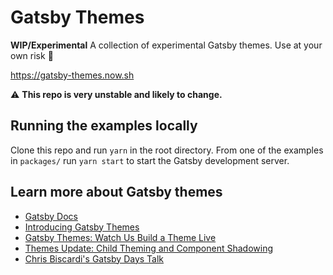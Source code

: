 
# Gatsby Themes

**WIP/Experimental**
A collection of experimental Gatsby themes. Use at your own risk :ghost:

https://gatsby-themes.now.sh

:warning: **This repo is very unstable and likely to change.**

## Running the examples locally

Clone this repo and run `yarn` in the root directory.
From one of the examples in `packages/` run `yarn start` to start the Gatsby development server.

## Learn more about Gatsby themes

- [Gatsby Docs](https://www.gatsbyjs.org/docs/themes/)
- [Introducing Gatsby Themes][]
- [Gatsby Themes: Watch Us Build a Theme Live][livestream]
- [Themes Update: Child Theming and Component Shadowing][update]
- [Chris Biscardi's Gatsby Days Talk](https://www.youtube.com/watch?v=wX84vXBpMR8)

[introducing gatsby themes]: https://www.gatsbyjs.org/blog/2018-11-11-introducing-gatsby-themes/
[update]: https://www.gatsbyjs.org/blog/2019-01-29-themes-update-child-theming-and-component-shadowing/
[livestream]: https://www.gatsbyjs.org/blog/2019-02-11-gatsby-themes-livestream-and-example/

